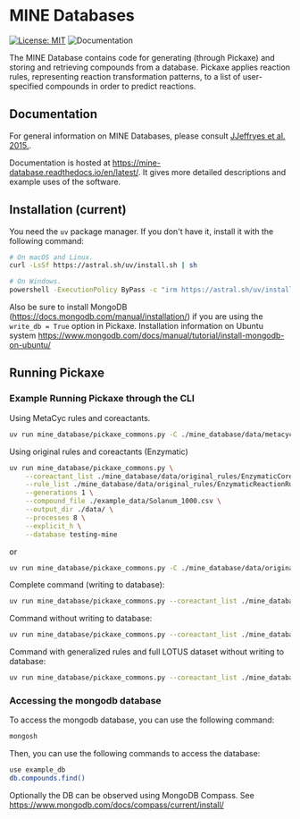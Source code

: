 # MINE Databases
[![License: MIT](https://img.shields.io/badge/License-MIT-yellow.svg)](https://opensource.org/licenses/MIT)
![Documentation](https://readthedocs.org/projects/mine-database/badge)

The MINE Database contains code for generating (through Pickaxe) and storing and retrieving compounds from a database.
Pickaxe applies reaction rules, representing reaction transformation patterns, to a list of user-specified compounds in order to predict reactions.  

## Documentation
For general information on MINE Databases, please consult [JJeffryes et al. 2015.](http://jcheminf.springeropen.com/articles/10.1186/s13321-015-0087-1).

Documentation is hosted at https://mine-database.readthedocs.io/en/latest/. It gives more detailed descriptions and example uses of the software.

## Installation (current)

You need the `uv` package manager. If you don't have it, install it with the following command:
```bash
# On macOS and Linux.
curl -LsSf https://astral.sh/uv/install.sh | sh
```

```bash
# On Windows.
powershell -ExecutionPolicy ByPass -c "irm https://astral.sh/uv/install.ps1 | iex"
```

Also be sure to install MongoDB (https://docs.mongodb.com/manual/installation/) if you are using the `write_db = True` option in Pickaxe.
Installation information on Ubuntu system https://www.mongodb.com/docs/manual/tutorial/install-mongodb-on-ubuntu/

## Running Pickaxe
### Example Running Pickaxe through the CLI

Using MetaCyc rules and coreactants.

```bash
uv run mine_database/pickaxe_commons.py -C ./mine_database/data/metacyc_rules/metacyc_coreactants.tsv -r ./mine_database/data/metacyc_rules/metacyc_generalized_rules.tsv  -g 1 -c ./example_data/lotus_10.csv -o ./data/
```

Using original rules and coreactants (Enzymatic)

```bash
uv run mine_database/pickaxe_commons.py \
    --coreactant_list ./mine_database/data/original_rules/EnzymaticCoreactants.tsv \
    --rule_list ./mine_database/data/original_rules/EnzymaticReactionRules.tsv \
    --generations 1 \
    --compound_file ./example_data/Solanum_1000.csv \
    --output_dir ./data/ \
    --processes 8 \
    --explicit_h \
    --database testing-mine
```

or 
```bash
uv run mine_database/pickaxe_commons.py -C ./mine_database/data/original_rules/EnzymaticCoreactants.tsv -r ./mine_database/data/original_rules/EnzymaticReactionRules.tsv  -g 1 -c ./example_data/lotus_1000.csv -o ./data/ -m 60
```

Complete command (writing to database):

```bash
uv run mine_database/pickaxe_commons.py --coreactant_list ./mine_database/data/original_rules/EnzymaticCoreactants.tsv --rule_list ./mine_database/data/original_rules/EnzymaticReactionRules.tsv --generations 1 --compound_file ./data/230106_lotus_inchikey_smiles.csv --output_dir ./data/ --processes 20  --explicit_h --database lotus_expanded --write_core
```

Command without writing to database:

```bash
uv run mine_database/pickaxe_commons.py --coreactant_list ./mine_database/data/original_rules/EnzymaticCoreactants.tsv --rule_list ./mine_database/data/original_rules/EnzymaticReactionRules.tsv --generations 1 --compound_file ./example_data/lotus_10.csv --output_dir ./data/ --processes 60 --verbose --explicit_h
```


Command with generalized rules and full LOTUS dataset without writing to database:

```bash
uv run mine_database/pickaxe_commons.py --coreactant_list ./mine_database/data/metacyc_rules/metacyc_coreactants.tsv --rule_list ./mine_database/data/metacyc_rules/metacyc_generalized_rules.tsv --generations 1 --compound_file ./data/LOTUS_inputfiles/230106_frozen_metadata_inchy_smiles.csv --output_dir ./data/ --processes 60 --verbose --explicit_h
```


### Accessing the mongodb database

To access the mongodb database, you can use the following command:

```bash
mongosh
```

Then, you can use the following commands to access the database:

```bash
use example_db
db.compounds.find()
```

Optionally the DB can be observed using MongoDB Compass. See https://www.mongodb.com/docs/compass/current/install/


